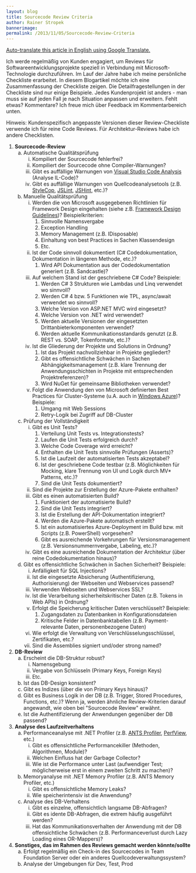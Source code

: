 ```yaml
---
layout: blog
title: Sourcecode Review Criteria
author: Rainer Stropek
bannerimage: 
permalink: /2013/11/05/Sourcecode-Review-Criteria
---
```


<p xmlns="http://www.w3.org/1999/xhtml">
  <a href="http://translate.google.com/translate?sl=de&amp;tl=en&amp;js=n&amp;prev=_t&amp;hl=de&amp;ie=UTF-8&amp;u=http%3A%2F%2Fwww.software-architects.com%2Fdevblog%2F2013%2F11%2F05%2FSourcecode-Review-Criteria" target="_blank">Auto-translate this article in English using Google Translate.</a>
</p><p xmlns="http://www.w3.org/1999/xhtml">Ich werde regelmäßig von Kunden engagiert, um Reviews für Softwareentwicklungsprojekte speziell in Verbindung mit Microsoft-Technologie durchzuführen. Im Lauf der Jahre habe ich meine persönliche Checkliste erarbeitet. In diesem Blogartikel möchte ich eine Zusammenfassung der Checkliste zeigen. Die Detailfragestellungen in der Checkliste sind nur einige Beispiele. Jedes Kundenprojekt ist anders - man muss sie auf jeden Fall je nach Situation anpassen und erweitern. Fehlt etwas? Kommentare? Ich freue mich über Feedback im Kommentarbereich unten.</p><p xmlns="http://www.w3.org/1999/xhtml">Hinweis: Kundenspezifisch angepasste Versionen dieser Review-Checkliste verwende ich für reine Code Reviews. Für Architektur-Reviews habe ich andere Checklisten.</p><ol xmlns="http://www.w3.org/1999/xhtml">
  <li>
    <strong>Sourcecode-Review</strong>
    <ol type="a">
      <li>Automatische Qualitätsprüfung

<ol type="i"><li>Kompiliert der Sourcecode fehlerfrei?</li><li>Kompiliert der Sourcecode ohne Compiler-Warnungen?</li><li>Gibt es auffällige Warnungen von <a href="http://msdn.microsoft.com/en-us/library/3z0aeatx.aspx" target="_blank">Visual Studio Code Analysis</a> (Analyse IL-Code)?</li><li>Gibt es auffällige Warnungen von Quellcodeanalysetools (z.B. <a href="https://stylecop.codeplex.com/" target="_blank">StyleCop</a>, <a href="http://www.jslint.com/" target="_blank">JSLint</a>, <a href="http://www.jshint.com/" target="_blank">JSHint</a>, etc.)?</li></ol></li>
      <li>Manuelle Qualitätsprüfung

<ol type="i"><li>Werden die von Microsoft ausgegebenen Richtlinien für Framework Design eingehalten (siehe z.B. <a href="http://www.amazon.de/gp/product/0321545613/ref=as_li_ss_tl?ie=UTF8&amp;camp=1638&amp;creative=19454&amp;creativeASIN=0321545613&amp;linkCode=as2&amp;tag=timecockpit-21" target="_blank">Framework Design Guidelines</a>)? Beispielkriterien:

<ol><li>Sinnvolle Namensvergabe</li><li>Exception Handling</li><li>Memory Management (z.B. IDisposable)</li><li>Einhaltung von best Practices in Sachen Klassendesign</li><li>Etc.</li></ol></li><li>Ist der Code sinnvoll dokumentiert (C# Codedokumentation, Dokumentation in längeren Methode, etc.)?

<ol><li>Wird API Dokumentation aus der Codedokumentation generiert (z.B. Sandcastle)?</li></ol></li><li>Auf welchem Stand ist der geschriebene C# Code? Beispiele:

<ol><li>Werden C# 3 Strukturen wie Lambdas und Linq verwendet wo sinnvoll?</li><li>Werden C# 4 bzw. 5 Funktionen wie TPL, async/await verwendet wo sinnvoll?</li><li>Welche Version von ASP.NET MVC wird eingesetzt?</li><li>Welche Version von .NET wird verwendet?</li><li>Werden aktuelle Versionen der eingesetzten Drittanbieterkomponenten verwendet?</li><li>Werden aktuelle Kommunikationsstandards genutzt (z.B. REST vs. SOAP, Tokenformate, etc.)?</li></ol></li><li>Ist die Gliederung der Projekte und Solutions in Ordnung?

<ol><li>Ist das Projekt nachvollziehbar in Projekte gegliedert?</li><li>Gibt es offensichtliche Schwächen in Sachen Abhängigkeitsmanagement (z.B. klare Trennung der Anwendungsschichten in Projekte mit entsprechenden Projektreferenzen)?</li><li>Wird NuGet für gemeinsame Bibliotheken verwendet?</li></ol></li><li>Folgt die Anwendung den von Microsoft definierten Best Practices für Cluster-Systeme (u.A. auch in <a href="http://www.windowsazure.com/en-us/" target="_blank">Windows Azure</a>)? Beispiele:

<ol><li>Umgang mit Web Sessions</li><li>Retry-Logik bei Zugriff auf DB-Cluster</li></ol></li></ol></li>
      <li>Prüfung der Vollständigkeit

<ol type="i"><li>Gibt es Unit Tests?

<ol><li>Verteilung Unit Tests vs. Integrationstests?</li><li>Laufen die Unit Tests erfolgreich durch?</li><li>Welche Code Coverage wird erreicht?</li><li>Enthalten die Unit Tests sinnvolle Prüfungen (Asserts)?</li><li>Ist die Laufzeit der automatisierten Tests akzeptabel?</li><li>Ist der geschriebene Code testbar (z.B. Möglichkeiten für Mocking, klare Trennung von UI und Logik durch MV* Patterns, etc.)?</li><li>Sind die Unit Tests dokumentiert?</li></ol></li><li>Sind die Projekte zur Erstellung der Azure-Pakete enthalten?</li><li>Gibt es einen automatisierten Build?

<ol><li>Funktioniert der automatisierte Build?</li><li>Sind die Unit Tests integriert?</li><li>Ist die Erstellung der API-Dokumentation integriert?</li><li>Werden die Azure-Pakete automatisch erstellt?</li><li>Ist ein automatisiertes Azure-Deployment im Build bzw. mit Scripts (z.B. PowerShell) vorgesehen?</li><li>Gibt es ausreichende Vorkehrungen für Versionsmanagement (z.B. Versionsnummernvergabe, Labeling, etc.)?</li></ol></li><li>Gibt es eine ausreichende Dokumentation der Architektur (über reine Codedokumentation hinaus)?</li></ol></li>
      <li>Gibt es offensichtliche Schwächen in Sachen Sicherheit? Beispiele:

<ol type="i"><li>Anfälligkeit für SQL Injections?</li><li>Ist die eingesetzte Absicherung (Authentifizierung, Authorisierung) der Webseiten und Webservices passend?</li><li>Verwenden Webseiten und Webservices SSL?</li><li>Ist die Verarbeitung sicherheitskritischer Daten (z.B. Tokens in Web APIs) in Ordnung?</li><li>Erfolgt die Speicherung kritischer Daten verschlüsselt? Beispiele:

<ol><li>Zugangsdaten zu Datenbanken in Konfigurationsdateien</li><li>Kritische Felder in Datenbanktabellen (z.B. Payment-relevante Daten, personenbezogene Daten)</li></ol></li><li>Wie erfolgt die Verwaltung von Verschlüsselungsschlüssel, Zertifikaten, etc.?</li><li>Sind die Assemblies signiert und/oder strong named?</li></ol></li>
    </ol>
  </li>
  <li>
    <strong>DB-Review</strong>
    <ol type="a">
      <li>Erscheint die DB-Struktur robust?

<ol type="i"><li>Namensgebung</li><li>Vergabe von Schlüsseln (Primary Keys, Foreign Keys)</li><li>Etc.</li></ol></li>
      <li>Ist das DB-Design konsistent?</li>
      <li>Gibt es Indizes (über die von Primary Keys hinaus)?</li>
      <li>Gibt es Business Logik in der DB (z.B. Trigger, Stored Procedures, Functions, etc.)? Wenn ja, werden ähnliche Review-Kriterien darauf angewandt, wie oben bei "Sourcecode Review" erwähnt.</li>
      <li>Ist die Authentifizierung der Anwendungen gegenüber der DB passend?</li>
    </ol>
  </li>
  <li>
    <strong>Analyse des Laufzeitverhaltens</strong>
    <ol type="a">
      <li>Performanceanalyse mit .NET Profiler (z.B. <a href="http://www.red-gate.com/products/dotnet-development/ants-performance-profiler/" target="_blank">ANTS Profiler</a>, <a href="http://www.microsoft.com/en-us/download/details.aspx?id=28567" target="_blank">PerfView</a>, etc.)

<ol type="i"><li>Gibt es offensichtliche Performancekiller (Methoden, Algorithmen, Module)?</li><li>Welchen Einfluss hat der Garbage Collector?</li><li>Wie ist die Performance unter Last (aufwendiger Test; möglicherweise erst in einem zweiten Schritt zu machen)?</li></ol></li>
      <li>Memoryanalyse mit .NET Memory Profiler (z.B. ANTS Memory Profiler, etc.)

<ol type="i"><li>Gibt es offensichtliche Memory Leaks?</li><li>Wie speicherintensiv ist die Anwendung?</li></ol></li>
      <li>Analyse des DB-Verhaltens

<ol type="i"><li>Gibt es einzelne, offensichtlich langsame DB-Abfragen?</li><li>Gibt es idente DB-Abfragen, die extrem häufig ausgeführt werden?</li><li>Hat das Kommunikationsverhalten der Anwendung mit der DB offensichtliche Schwächen (z.B. Performanceverlust durch Lazy Loading eines OR-Mappers)?</li></ol></li>
    </ol>
  </li>
  <li>
    <strong>Sonstiges, das im Rahmen des Reviews gemacht werden könnte/sollte</strong>
    <ol type="a">
      <li>Erfolgt regelmäßig ein Check-in des Sourcecodes in Team Foundation Server oder ein anderes Quellcodeverwaltungssystem?</li>
      <li>Analyse der Umgebungen für Dev, Test, Prod</li>
    </ol>
  </li>
</ol>